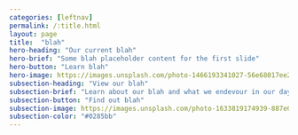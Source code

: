 ```yaml
---
categories: [leftnav]
permalink: /:title.html
layout: page
title:  "blah"
hero-heading: "Our current blah"
hero-brief: "Some blah placeholder content for the first slide"
hero-button: "Learn blah"
hero-image: https://images.unsplash.com/photo-1466193341027-56e68017ee2d?ixlib=rb-1.2.1&ixid=MnwxMjA3fDB8MHxwaG90by1wYWdlfHx8fGVufDB8fHx8&auto=format&fit=crop&w=1770&q=80
subsection-heading: "View our blah"
subsection-brief: "Learn about our blah and what we endevour in our day to day"
subsection-button: "Find out blah"
subsection-image: https://images.unsplash.com/photo-1633819174939-887e0c54ba2e?ixlib=rb-1.2.1&ixid=MnwxMjA3fDB8MHxwaG90by1wYWdlfHx8fGVufDB8fHx8&auto=format&fit=crop&w=1180&q=80
subsection-color: "#0285bb"
---
```

